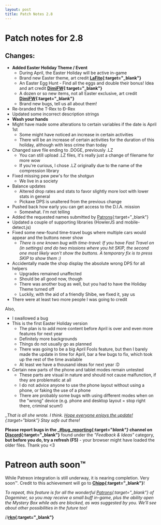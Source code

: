 ```yaml
---
layout: post
title: Patch Notes 2.8
---
```



# Patch notes for 2.8

## Changes:

+ **Added Easter Holiday Theme / Event**
    - During April, the Easter Holiday will be active in-game
    - Brand new Easter theme, art credit **[LaFite](https://twitter.com/sarahmavrelis){:target="_blank"}**
    - An Easter Egg Hunt - Find all the eggs and double their bonus! Idea and art credit **[DimiFW](https://twitter.com/Dimifw){:target="_blank"}**
    - A dozen or so new items, not all Easter exclusive, art credit **[DimiFW](https://twitter.com/Dimifw){:target="_blank"}**
    - Brand new bugs, tell us all about them!
+ Re-branded the T-Rex to Ð-Rex
+ Updated some incorrect description strings
+ **Wash your hands**
+ Might have made some alterations to certain variables if the date is April 1st
    - Some might have noticed an increase in certain activities
    - There will be an increase of certain activities for the duration of this holiday, although with less crime than today
+ Changed save file ending to .DOGE, previously .LZ
    - You can still upload .LZ files, it's really just a change of filename for more wow
    - If you're curious, I chose .LZ originally due to the name of the compression library
+ Fixed missing pew pew's for the shotgun
    - We live in a society
+ Balance updates
    - Altered drop rates and stats to favor slightly more loot with lower stats in general
    - Pickaxe DPS is unaltered from the previous change
+ Pushed back how early you can get access to the D.I.A. mission
    - Somewhat. I'm not telling
+ Added the requested names submitted by [Patrons](https://patreon.com/dogeminer){:target="_blank"}
+ Updated a couple of supporting libraries (HowlerJS and mobile-detect.js)
+ Fixed some new-found time-travel bugs where multiple cars would appear and the buttons never show
    - *There is one known bug with time-travel: If you have Fast Travel on (in settings) and do two missions where you hit SKIP, the second one most likely won't show the buttons. A temporary fix is to press SKIP to show them :)*
+ Accidentally made the shop display the absolute wrong DPS for all helpers
    - Upgrades remained unaffected
    - Should be all good now, though
    - There was another bug as well, but you had to have the Holiday Theme turned off
    - Luckily, with the aid of a friendly Shibe, we fixed it, yay us
+ There were at least two more people I was going to credit

Also,

+ I swallowed a bug
+ This is the first Easter Holiday version
    - The plan is to add more content before April is over and even more features for next year
    - Definitely more backgrounds
    - Things do not usually go as planned
    - There was going to be a big April Fools feature, but then I barely made the update in time for April, bar a few bugs to fix, which took up the rest of the time available
    - At least we have a thousand ideas for next year :D
+ Certain new parts of the phone and tablet modes remain untested
    - These parts are visual in nature and should not cause malfunction, if they are problematic at all
    - I do not advice anyone to use the phone layout without using a phone, or faking the use of a phone
    - There are probably some bugs with using different modes when on the "wrong" device (e.g. phone and desktop layout = stop right there, criminal scum!)

__That is all she wrote. I think. [Hope everyone enjoys the update!](https://dogeminer2.com/){:target="_blank"} Stay safe out there!__

**Please report bugs in the _[#bug_reporting](https://dogeminer2.com/discord){:target="_blank"}_ channel on [Discord](https://dogeminer2.com/discord){:target="_blank"}** found under the _"Feedback & Ideas"_ category, **but before you do, try a refresh (F5)** - your browser might have loaded the older files. Thank you <3


# Patreon auth soon™

While Patreon integration is still underway, it is nearing completion. Very soon™. Credit to this achievement will go to **[Chipp](https://github.com/chippi){:target="_blank"}**!
 
*To repeat, this feature is for all the wonderful [Patrons](https://patreon.com/dogeminer){:target="_blank"} of Dogeminer, so you may receive a small buff in-game, plus the ability open the Mystery Box while ads are blocked, as was suggested by you. We'll see about other possibilities in the future too!*

//**[rkn](https://twitter.com/rkn_dev){:target="_blank"}**
